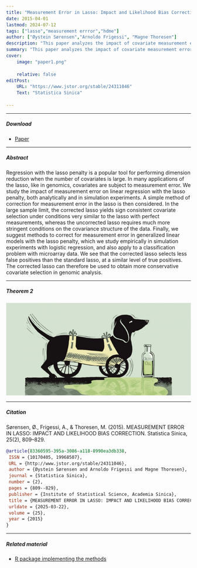 ```yaml
---
title: "Measurement Error in Lasso: Impact and Likelihood Bias Correction" 
date: 2015-04-01
lastmod: 2024-07-12
tags: ["lasso","measurement errror","hdme"]
author: ["Øystein Sørensen","Arnoldo Frigessi", "Magne Thoresen"]
description: "This paper analyzes the impact of covariate measurement error in the lasso method for penalized regression, and then proposes correction methods both for linear models and generalized linear models." 
summary: "This paper analyzes the impact of covariate measurement error in the lasso method for penalized regression. First, we present a result showing how the classical result for variable selection consistency breaks down in the presence of measurement error, and then we study a correction method and show how it recovers the consistent variable selection property. Finally, we consider an extension to logistic and Poisson regression. Published in Statistica Sinica."
cover:
    image: "paper1.png"
    
    relative: false
editPost:
    URL: "https://www.jstor.org/stable/24311046"
    Text: "Statistica Sinica"

---
```


---

##### Download

+ [Paper](https://www.jstor.org/stable/24311046)

---

##### Abstract

Regression with the lasso penalty is a popular tool for performing dimension reduction when the number of covariates is large. In many applications of the lasso, like in genomics, covariates are subject to measurement error. We study the impact of measurement error on linear regression with the lasso penalty, both analytically and in simulation experiments. A simple method of correction for measurement error in the lasso is then considered. In the large sample limit, the corrected lasso yields sign consistent covariate selection under conditions very similar to the lasso with perfect measurements, whereas the uncorrected lasso requires much more stringent conditions on the covariance structure of the data. Finally, we suggest methods to correct for measurement error in generalized linear models with the lasso penalty, which we study empirically in simulation experiments with logistic regression, and also apply to a classification problem with microarray data. We see that the corrected lasso selects less false positives than the standard lasso, at a similar level of true positives. The corrected lasso can therefore be used to obtain more conservative covariate selection in genomic analysis.

---

##### Theorem 2

![](paper1.png)

---

##### Citation

Sørensen, Ø., Frigessi, A., & Thoresen, M. (2015). MEASUREMENT ERROR IN LASSO: IMPACT AND LIKELIHOOD BIAS CORRECTION. Statistica Sinica, 25(2), 809–829.


```BibTeX
@article{83360595-395a-3086-a118-8990ea3db338,
 ISSN = {10170405, 19968507},
 URL = {http://www.jstor.org/stable/24311046},
 author = {Øystein Sørensen and Arnoldo Frigessi and Magne Thoresen},
 journal = {Statistica Sinica},
 number = {2},
 pages = {809--829},
 publisher = {Institute of Statistical Science, Academia Sinica},
 title = {MEASUREMENT ERROR IN LASSO: IMPACT AND LIKELIHOOD BIAS CORRECTION},
 urldate = {2025-03-22},
 volume = {25},
 year = {2015}
}
```

---

##### Related material

+ [R package implementing the methods](https://cran.r-project.org/package=hdme)
